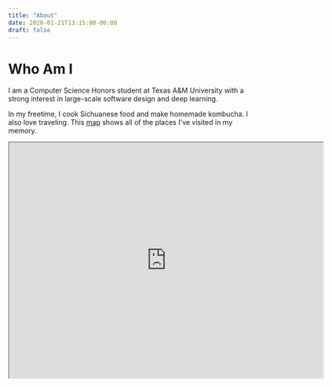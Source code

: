 ```yaml
---
title: "About"
date: 2020-01-21T13:15:00-06:00
draft: false
---
```


# Who Am I

I am a Computer Science Honors student at Texas A&M University with a strong interest in large-scale software design and deep learning.

In my freetime, I cook Sichuanese food and make homemade kombucha. I also love traveling. This [map](https://drive.google.com/open?id=1c79jtpQB5MpIzMxGQ-aAXcRqmA2pFt3M&usp=sharing) shows all of the places I've visited in my memory.

<iframe src="https://www.google.com/maps/d/u/1/embed?mid=1c79jtpQB5MpIzMxGQ-aAXcRqmA2pFt3M" width="640" height="480"></iframe>
